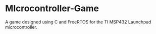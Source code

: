 # MIcrocontroller-Game
A game designed using C and FreeRTOS for the TI MSP432 Launchpad microcontroller.

